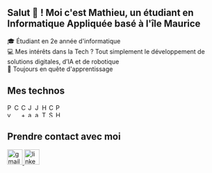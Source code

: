 <h2 align="left">Salut 👋 ! Moi c'est Mathieu, un étudiant en Informatique Appliquée basé à l'île Maurice </h2>

<img align="right" height="15" width="30" src="https://media4.giphy.com/media/v1.Y2lkPTc5MGI3NjExanRidzU3bHVlZ2QzZjFvNDR5b241andjMzRlczVrZjEwYnZ5aDAxeSZlcD12MV9pbnRlcm5hbF9naWZfYnlfaWQmY3Q9Zw/78XCFBGOlS6keY1Bil/giphy.gif"/>

<div align="left">
  <p>🎓 Étudiant en 2e année d'informatique<br>💻 Mes intérêts dans la Tech ? Tout simplement le développement de solutions digitales, d’IA et de robotique<br>🚀 Toujours en quête d'apprentissage</p>
</div>

## Mes technos

<div align="left">
  <img src="https://cdn.jsdelivr.net/gh/devicons/devicon/icons/python/python-original.svg" height="30" width="12"  alt="Python" />
  <img src="https://cdn.jsdelivr.net/gh/devicons/devicon/icons/c/c-original.svg" height="30" width="12" alt="C" />
  <img src="https://cdn.jsdelivr.net/gh/devicons/devicon/icons/cplusplus/cplusplus-original.svg" height="30" width="12"  alt="C++" />
  <img src="https://cdn.jsdelivr.net/gh/devicons/devicon/icons/java/java-original.svg" height="30" width="12" alt="Java" />
  <img src="https://cdn.jsdelivr.net/gh/devicons/devicon/icons/javascript/javascript-original.svg" height="30" width="12" alt="JavaScript" />
  <img src="https://cdn.jsdelivr.net/gh/devicons/devicon/icons/html5/html5-original.svg" height="30" width="12" alt="HTML" />
  <img src="https://cdn.jsdelivr.net/gh/devicons/devicon/icons/css3/css3-original.svg" height="30" width="12" alt="CSS" />
  <img src="https://cdn.jsdelivr.net/gh/devicons/devicon/icons/php/php-original.svg" height="30" width="12" alt="PHP" />
</div>


## Prendre contact avec moi 

<a href="mailto:mathieu.rl.baba@gmail.com" target="_blank">
    <img src="https://img.shields.io/static/v1?message=Gmail&logo=gmail&label=&color=D14836&logoColor=white&labelColor=&style=for-the-badge" height="35" alt="gmail logo" />
  </a>
  <a href="https://www.linkedin.com/in/mathieubaba" target="_blank">
    <img src="https://img.shields.io/static/v1?message=LinkedIn&logo=linkedin&label=&color=0077B5&logoColor=white&labelColor=&style=for-the-badge" height="35" alt="linkedin logo" />
  </a>



<br clear="both">




